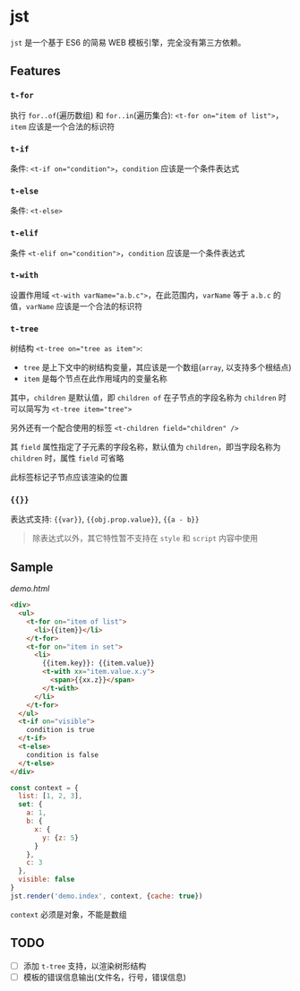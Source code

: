 # jst

`jst` 是一个基于 ES6 的简易 WEB 模板引擎，完全没有第三方依赖。

## Features

### `t-for`

执行 `for..of`(遍历数组) 和 `for..in`(遍历集合): `<t-for on="item of list">`，`item` 应该是一个合法的标识符

### `t-if`

条件: `<t-if on="condition">`，`condition` 应该是一个条件表达式

### `t-else`

条件: `<t-else>`

### `t-elif`

条件 `<t-elif on="condition">`，`condition` 应该是一个条件表达式

### `t-with`

设置作用域 `<t-with varName="a.b.c">`，在此范围内，`varName` 等于 `a.b.c` 的值，`varName` 应该是一个合法的标识符

### `t-tree`

树结构 `<t-tree on="tree as item">`:

- `tree` 是上下文中的树结构变量，其应该是一个数组(`array`, 以支持多个根结点) 
- `item` 是每个节点在此作用域内的变量名称

其中，`children` 是默认值，即 `children of` 在子节点的字段名称为 `children` 时可以简写为 `<t-tree item="tree">`

另外还有一个配合使用的标签 `<t-children field="children" />`

其 `field` 属性指定了子元素的字段名称，默认值为 `children`，即当字段名称为 `children` 时，属性 `field` 可省略

此标签标记子节点应该渲染的位置

### `{{}}`

表达式支持: `{{var}}`, `{{obj.prop.value}}`, `{{a - b}}`

> 除表达式以外，其它特性暂不支持在 `style` 和 `script` 内容中使用

## Sample

*demo.html*

```html
<div>
  <ul>
    <t-for on="item of list">
      <li>{{item}}</li>
    </t-for>
    <t-for on="item in set">
      <li>
        {{item.key}}: {{item.value}}
        <t-with xx="item.value.x.y">
          <span>{{xx.z}}</span>
        </t-with>
      </li>
    </t-for>
  </ul>
  <t-if on="visible">
    condition is true
  </t-if>
  <t-else>
    condition is false
  </t-else>
</div>
```

```javascript
const context = {
  list: [1, 2, 3],
  set: {
    a: 1,
    b: {
      x: {
        y: {z: 5}
      }
    },
    c: 3
  },
  visible: false
}
jst.render('demo.index', context, {cache: true})
```

`context` 必须是对象，不能是数组

## TODO

- [ ] 添加 `t-tree` 支持，以渲染树形结构
- [ ] 模板的错误信息输出(文件名，行号，错误信息)
